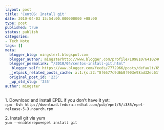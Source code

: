 ```yaml
---
layout: post
title: 'CentOS: Install git'
date: 2010-04-03 15:54:00.000000000 +08:00
type: post
published: true
status: publish
categories:
- Tech Note
tags: []
meta:
  blogger_blog: mingstert.blogspot.com
  blogger_author: mingsterhttp://www.blogger.com/profile/10981076410240209932noreply@blogger.com
  blogger_permalink: "/2010/04/centos-install-git.html"
  _blogger_self: https://www.blogger.com/feeds/7772966/posts/default/6570706188794209744
  _jetpack_related_posts_cache: a:1:{s:32:"8f6677c9d6b0f903e98ad32ec61f8deb";a:2:{s:7:"expires";i:1455941672;s:7:"payload";a:3:{i:0;a:1:{s:2:"id";i:260;}i:1;a:1:{s:2:"id";i:256;}i:2;a:1:{s:2:"id";i:229;}}}}
  original_post_id: '235'
  _wp_old_slug: '235'
author: mingster
---
```

<p>1. Download and install EPEL if you don't have it yet:<br /><code>rpm -Uvh http://download.fedora.redhat.com/pub/epel/5/i386/epel-release-5-3.noarch.rpm<br /></code></p>
<p>2. Install git via yum<br /><code>yum --enablerepo=epel install git</code></p>
<p></p>

